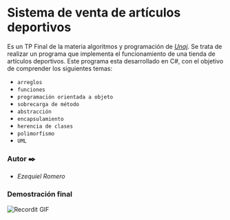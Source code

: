 # Sistema de venta de artículos deportivos 

Es un TP Final de la materia algoritmos y programación de _[Unaj](https://www.unaj.edu.ar/)_. Se trata de realizar un programa que implementa el funcionamiento de una tienda de artículos deportivos. Este programa esta desarrollado en C#, con el objetivo de comprender los siguientes temas: 

* `arreglos`
* `funciones`
* `programación orientada a objeto`
* `sobrecarga de método`
* `abstracción`
* `encapsulamiento`
* `herencia de clases`
* `polimorfismo`
* `UML`

### Autor ✒️

* _Ezequiel Romero_
### Demostración final 
![Recordit GIF](http://g.recordit.co/I9Eno3hsXb.gif)



















